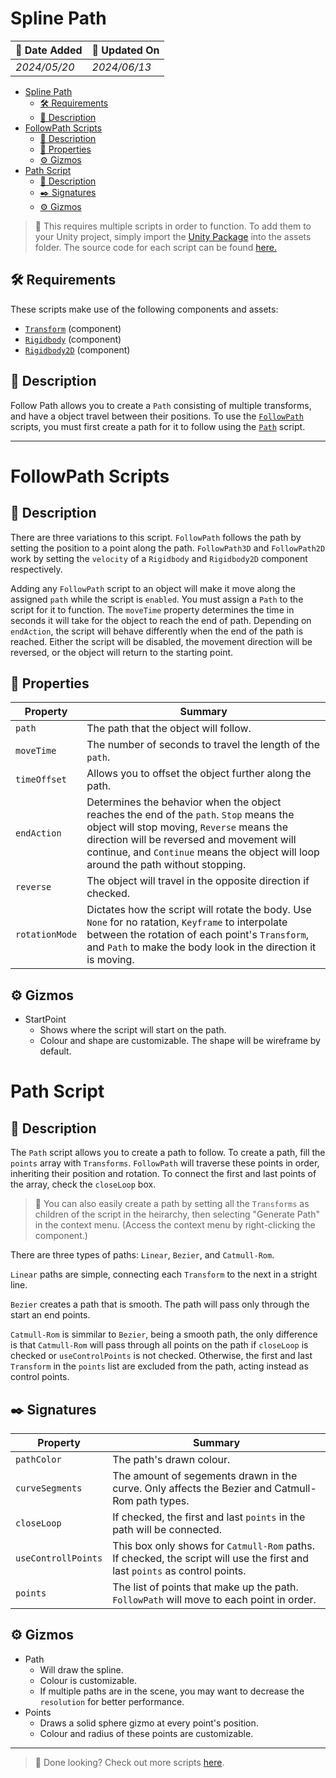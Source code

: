 # Spline Path

| 📆 Date Added | 📆 Updated On |
|-|-|
|*2024/05/20*|*2024/06/13*|

- [Spline Path](#spline-path)
  - [🛠️ Requirements](#️-requirements)
  - [📖 Description](#-description)
- [FollowPath Scripts](#followpath-scripts)
  - [📖 Description](#-description-1)
  - [🔧 Properties](#-properties)
  - [⚙️ Gizmos](#️-gizmos)
- [Path Script](#path-script)
  - [📖 Description](#-description-2)
  - [✒️ Signatures](#️-signatures)
  - [⚙️ Gizmos](#️-gizmos-1)

> :paperclip: This requires multiple scripts in order to function. To add them to your Unity project, simply import the [Unity Package][package] into the assets folder. The source code for each script can be found [here.](../../Testing-Projects/Unity-Scripts_Test-Project-3D/Assets/JDoddsNAIT/SplinePath/)

## 🛠️ Requirements

These scripts make use of the following components and assets:
- [`Transform`][transform] (component)
- [`Rigidbody`][rigidbody] (component)
- [`Rigidbody2D`][rigidbody2d] (component)

## 📖 Description
Follow Path allows you to create a `Path` consisting of multiple transforms, and have a object travel between their positions. To use the [`FollowPath`](#followpath-script) scripts, you must first create a path for it to follow using the [`Path`](#path-script) script.

---
# FollowPath Scripts

## 📖 Description
There are three variations to this script. `FollowPath` follows the path by setting the position to a point along the path. `FollowPath3D` and `FollowPath2D` work by setting the `velocity` of a `Rigidbody` and `Rigidbody2D` component respectively.

Adding any `FollowPath` script to an object will make it move along the assigned `path` while the script is `enabled`. You must assign a `Path` to the script for it to function. The `moveTime` property determines the time in seconds it will take for the object to reach the end of path. Depending on `endAction`, the script will behave differently when the end of the path is reached. Either the script will be disabled, the movement direction will be reversed, or the object will return to the starting point.

## 🔧 Properties
| Property | Summary |
|-|-|
| `path` | The path that the object will follow. |
| `moveTime` | The number of seconds to travel the length of the `path`. |
| `timeOffset` | Allows you to offset the object further along the path. |
| `endAction` | Determines the behavior when the object reaches the end of the `path`. `Stop` means the object will stop moving, `Reverse` means the direction will be reversed and movement will continue, and `Continue` means the object will loop around the path without stopping. |
| `reverse` | The object will travel in the opposite direction if checked. |
| `rotationMode` | Dictates how the script will rotate the body. Use `None` for no ratation, `Keyframe` to interpolate between the rotation of each point's `Transform`, and `Path` to make the body look in the direction it is moving.

## ⚙️ Gizmos

- StartPoint
  - Shows where the script will start on the path.
  - Colour and shape are customizable. The shape will be wireframe by default.

# Path Script

## 📖 Description
The `Path` script allows you to create a path to follow. To create a path, fill the `points` array with `Transforms`. `FollowPath` will traverse these points in order, inheriting their position and rotation. To connect the first and last points of the array, check the `closeLoop` box.

> :paperclip: You can also easily create a path by setting all the `Transforms` as children of the script in the heirarchy, then selecting "Generate Path" in the context menu. (Access the context menu by right-clicking the component.)

There are three types of paths: `Linear`, `Bezier`, and `Catmull-Rom`. 

`Linear` paths are simple, connecting each `Transform` to the next in a stright line.

`Bezier` creates a path that is smooth. The path will pass only through the start an end points.

`Catmull-Rom` is simmilar to `Bezier`, being a smooth path, the only difference is that `Catmull-Rom` will pass through all points on the path if  `closeLoop` is checked or `useControlPoints` is not checked. Otherwise, the first and last `Transform` in the `points` list are excluded from the path, acting instead as control points.

## ✒️ Signatures
| Property | Summary |
|-|-|
| `pathColor` | The path's drawn colour. |
| `curveSegments` | The amount of segements drawn in the curve. Only affects the Bezier and Catmull-Rom path types. |
| `closeLoop` | If checked, the first and last `points` in the path will be connected. |
| `useControllPoints` | This box only shows for `Catmull-Rom` paths. If checked, the script will use the first and last `points` as control points.
| `points` | The list of points that make up the path. `FollowPath` will move to each point in order. |

## ⚙️ Gizmos

- Path
  - Will draw the spline.
  - Colour is customizable.
  - If multiple paths are in the scene, you may want to decrease the `resolution` for better performance.
- Points
  - Draws a solid sphere gizmo at every point's position.
  - Colour and radius of these points are customizable.

---
> :paperclip: Done looking? Check out more scripts [here](../).

[package]: ./splinePath.unitypackage
[transform]: https://docs.unity3d.com/ScriptReference/Transform.html
[rigidbody]: https://docs.unity3d.com/ScriptReference/Rigidbody.html
[rigidbody2d]: https://docs.unity3d.com/ScriptReference/Rigidbody2D.html